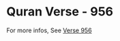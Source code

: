 # Quran Verse - 956 

For more infos, See [Verse 956](https://www.quranbookk.com/quran/search?q=956)